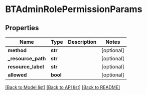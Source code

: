 # BTAdminRolePermissionParams

## Properties
Name | Type | Description | Notes
------------ | ------------- | ------------- | -------------
**method** | **str** |  | [optional] 
**_resource_path** | **str** |  | [optional] 
**resource_label** | **str** |  | [optional] 
**allowed** | **bool** |  | [optional] 

[[Back to Model list]](../README.md#documentation-for-models) [[Back to API list]](../README.md#documentation-for-api-endpoints) [[Back to README]](../README.md)


